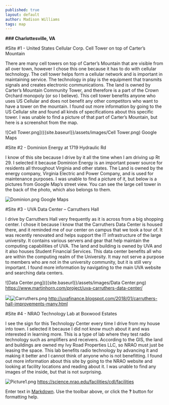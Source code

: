 ```yaml
---
published: true
layout: default
author: Madison Williams
tags: map
---
```

**### Charlottesville, VA**

#Site #1 - United States Cellular Corp. Cell Tower on top of Carter’s Mountain 

There are many cell towers on top of Carter’s Mountain that are visible from all over town, however I chose this one because it has to do with cellular technology. The cell tower helps form a cellular network and is important in maintaining service. The technology in play is the equipment that transmits signals and creates electronic communications. The land is owned by Carter’s Mountain Community Tower, and therefore is a part of the Crown Orchard monopoly (or so I believe). This cell tower benefits anyone who uses US Cellular and does not benefit any other competitors who want to have a tower on the mountain. I found out more information by going to the US Cellular site and found all kinds of specifications about this specific tower. I was unable to find a picture of that part of Carter’s Mountain, but here is a screenshot from the map. 

![Cell Tower.png]({{site.baseurl}}/assets/images/Cell Tower.png)
Google Maps 


#Site #2 - Dominion Energy at 1719 Hydraulic Rd 

I know of this site because I drive by it all the time when I am driving up Rt 29. I selected it because Dominion Energy is an important power source for residents all throughout Virginia and other states. The Land is owned by the energy company, Virginia Electric and Power Company, and is used for maintenance purposes. I was unable to find a picture of it, but below is a pictures from Google Map’s street view. You can see the large cell tower in the back of the photo, which also belongs to them.

![Dominion.png]({{site.baseurl}}/assets/images/Dominion.png)
Google Maps
 
 
#Site #3 - UVA Data Center – Carruthers Hall 

I drive by Carruthers Hall very frequently as it is across from a big shopping center. I chose it because I know that the Carruthers Data Center is housed there, and it reminded me of our center on campus that we took a tour of. It was recently renovated and helps support the IT infrastructure of the large university. It contains various servers and gear that help maintain the computing capabilities of UVA. The land and building is owned by UVA and it also houses Student Financial Services. This data center benefits all who are within the computing realm of the University. It may not serve a purpose to members who are not in the university community, but it is still very important. I found more information by navigating to the main UVA website and searching data centers. 

![Data Center.png]({{site.baseurl}}/assets/images/Data Center.png)
https://www.martinhorn.com/project/uva-carruthers-data-center/

![]({{site.baseurl}}/assets/images/Carruthers.png)![Carruthers.png]({{site.baseurl}}/assets/images/Carruthers.png)
http://uvafinance.blogspot.com/2018/01/carruthers-hall-improvements-many.html 

#Site #4 - NRAO Technology Lab at Boxwood Estates 

I see the sign for this Technology Center every time I drive from my house into town. I selected it because I did not know much about it and was interested in learning more. This is a type of lab where they test radio technology such as amplifiers and receivers. According to the GIS, the land and buildings are owned my Ivy Road Properties LLC, so NRAO must just be leasing the space. This lab benefits radio technology by advancing it and making it better and I cannot think of anyone who is not benefitting. I found out more information about this site by going to the NRAO website and looking at facility locations and reading about it. I was unable to find any images of the inside, but that is not surprising.  

![Picture1.png]({{site.baseurl}}/assets/images/Picture1.png)
https://science.nrao.edu/facilities/cdl/facilities 

Enter text in [Markdown](http://daringfireball.net/projects/markdown/). Use the toolbar above, or click the **?** button for formatting help.
